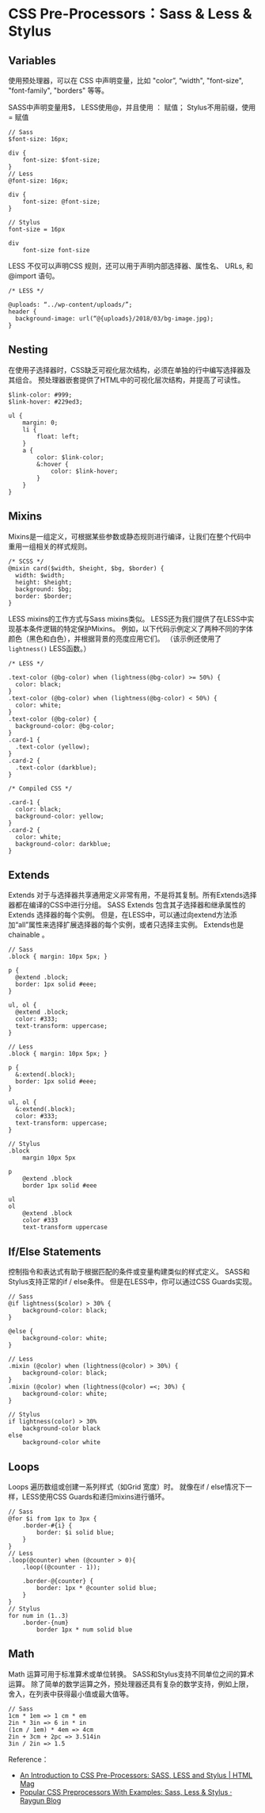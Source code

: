 # CSS Pre-Processors：Sass & Less & Stylus
## Variables
使用预处理器，可以在 CSS 中声明变量，比如 "color”,  “width", "font-size", "font-family", "borders" 等等。

SASS中声明变量用$， LESS使用@，并且使用 ： 赋值；
Stylus不用前缀，使用 = 赋值


```
// Sass
$font-size: 16px;

div {
    font-size: $font-size;
}
// Less
@font-size: 16px;

div {
    font-size: @font-size;
}

// Stylus
font-size = 16px

div
    font-size font-size
```

LESS 不仅可以声明CSS 规则，还可以用于声明内部选择器、属性名、 URLs, 和 @import 语句。

```
/* LESS */

@uploads: “../wp-content/uploads/”;
header {
  background-image: url(“@{uploads}/2018/03/bg-image.jpg);
}
```

## Nesting
在使用子选择器时，CSS缺乏可视化层次结构，必须在单独的行中编写选择器及其组合。 预处理器嵌套提供了HTML中的可视化层次结构，并提高了可读性。 

```
$link-color: #999;
$link-hover: #229ed3;

ul {
    margin: 0;
    li {
        float: left;
    }
    a {
        color: $link-color;
        &:hover {
            color: $link-hover;
        }
    }
}
```

## Mixins
Mixins是一组定义，可根据某些参数或静态规则进行编译，让我们在整个代码中重用一组相关的样式规则。 

```
/* SCSS */
@mixin card($width, $height, $bg, $border) {
  width: $width;
  height: $height;
  background: $bg;
  border: $border;
}
```

LESS mixins的工作方式与Sass mixins类似。 LESS还为我们提供了在LESS中实现基本条件逻辑的特定保护Mixins。 例如，以下代码示例定义了两种不同的字体颜色（黑色和白色），并根据背景的亮度应用它们。 （该示例还使用了`lightness()` LESS函数。）

```
/* LESS */

.text-color (@bg-color) when (lightness(@bg-color) >= 50%) {
  color: black;
}
.text-color (@bg-color) when (lightness(@bg-color) < 50%) {
  color: white;
}
.text-color (@bg-color) {
  background-color: @bg-color;
}
.card-1 {
  .text-color (yellow);
}
.card-2 {
  .text-color (darkblue);
}

/* Compiled CSS */

.card-1 {
  color: black;
  background-color: yellow;
}
.card-2 {
  color: white;
  background-color: darkblue;
}
```

## Extends
Extends 对于与选择器共享通用定义非常有用，不是将其复制。所有Extends选择器都在编译的CSS中进行分组。 SASS Extends 包含其子选择器和继承属性的 Extends 选择器的每个实例。 但是，在LESS中，可以通过向extend方法添加“all”属性来选择扩展选择器的每个实例，或者只选择主实例。 Extends也是chainable 。

```
// Sass
.block { margin: 10px 5px; }

p {
  @extend .block;
  border: 1px solid #eee;
}

ul, ol {
  @extend .block;
  color: #333;
  text-transform: uppercase;
}

// Less
.block { margin: 10px 5px; }

p {
  &:extend(.block);
  border: 1px solid #eee;
}

ul, ol {
  &:extend(.block);
  color: #333;
  text-transform: uppercase;
}

// Stylus
.block
    margin 10px 5px

p
    @extend .block
    border 1px solid #eee

ul
ol
    @extend .block
    color #333
    text-transform uppercase
```

## If/Else Statements
控制指令和表达式有助于根据匹配的条件或变量构建类似的样式定义。 SASS和Stylus支持正常的if / else条件。 但是在LESS中，你可以通过CSS Guards实现。

```
// Sass
@if lightness($color) > 30% {
    background-color: black;
}

@else {
    background-color: white;
}

// Less
.mixin (@color) when (lightness(@color) > 30%) {
    background-color: black;
}
.mixin (@color) when (lightness(@color) =<; 30%) {
    background-color: white;
}

// Stylus
if lightness(color) > 30%
    background-color black
else
    background-color white
```

## Loops
Loops 遍历数组或创建一系列样式（如Grid 宽度）时。 就像在if / else情况下一样，LESS使用CSS Guards和递归mixins进行循环。

```
// Sass
@for $i from 1px to 3px {
    .border-#{i} {
        border: $i solid blue;
    }
}
// Less
.loop(@counter) when (@counter > 0){
    .loop((@counter - 1));

    .border-@{counter} {
        border: 1px * @counter solid blue;
    }
}
// Stylus
for num in (1..3)
    .border-{num}
        border 1px * num solid blue
```

## Math
Math 运算可用于标准算术或单位转换。 SASS和Stylus支持不同单位之间的算术运算。 除了简单的数学运算之外，预处理器还具有复杂的数学支持，例如上限，舍入，在列表中获得最小值或最大值等。

```
// Sass
1cm * 1em => 1 cm * em
2in * 3in => 6 in * in
(1cm / 1em) * 4em => 4cm
2in + 3cm + 2pc => 3.514in
3in / 2in => 1.5
```

Reference：

- [An Introduction to CSS Pre-Processors: SASS, LESS and Stylus | HTML Mag](https://htmlmag.com/article/an-introduction-to-css-preprocessors-sass-less-stylus)
- [Popular CSS Preprocessors With Examples: Sass, Less & Stylus ·  Raygun Blog](https://raygun.com/blog/css-preprocessors-examples/)